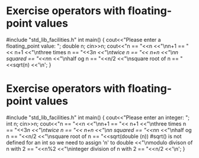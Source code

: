 # Exercise operators with floating-point values
#include "std_lib_facilities.h"
int main()
{
cout<<"Please enter a floating_point value: ";
double n;
cin>>n;
cout<<"n == "<<n
<<"\nn+1 == "<< n+1
<<"\nthree times n == "<<3*n
<<"\ntwice n == "<< n+n
<<"\nn squared == "<<n*n
<<"\nhalf og n == "<<n/2
<<"\nsquare root of n == "<<sqrt(n)
<<'\n';
}
# Exercise operators with floating-point values
#include "std_lib_facilities.h"
int main()
{
cout<<"Please enter an integer: ";
int n;
cin>>n;
cout<<"n == "<<n
<<"\nn+1 == "<< n+1
<<"\nthree times n == "<<3*n
<<"\ntwice n == "<< n+n
<<"\nn squared == "<<n*n
<<"\nhalf og n == "<<n/2
<<"\nsquare root of n == "<<sqrt(double (n)) #sqrt() is not defined for an int so we need to assign 'n' to double
<<"\nmodulo divison of n with 2 == "<<n%2
<<"\ninteger division of n with 2 == "<<n/2
<<'\n';
}
